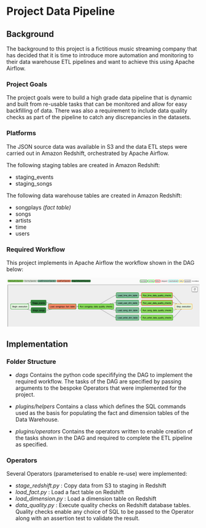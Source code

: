 # Project Data Pipeline

## Background

The background to this project is a fictitious music streaming company that has decided that it is time to introduce more automation and monitoring to their data warehouse ETL pipelines and want to achieve this using Apache Airflow.

### Project Goals
The project goals were to build a high grade data pipeline that is dynamic and built from re-usable tasks that can be monitored and allow for easy backfilling of data. There was also a requirement to include data quality checks as part of the pipeline to catch any discrepancies in the datasets.

### Platforms
The JSON source data was available in S3 and the data ETL steps were carried out in Amazon Redshift, orchestrated by Apache Airflow.

The following staging tables are created in Amazon Redshift:
- staging_events
- staging_songs


The following data warehouse tables are created in Amazon Redshift:
- songplays  _(fact table)_
- songs
- artists
- time
- users



### Required Workflow

This project implements in Apache Airflow the workflow shown in the DAG below:

 ![Airflow DAG for Project Data Pipeline](AirflowDAG_DataPipelineProject.png)

 ## Implementation

 ### Folder Structure

 - _dags_ Contains the python code specififying the DAG to implement the required workflow.  The tasks of the DAG are specified by passing arguments to the bespoke Operators that were implemented for the project.
 - _plugins/helpers_ Contains a class which defines the SQL commands used as the basis for populating the fact and dimension tables of the Data Warehouse.

 - _plugins/operators_ Contains the operators written to enable creation of the tasks shown in the DAG and required to complete the ETL pipeline as specified.

 ### Operators
 Several Operators (parameterised to enable re-use) were implemented:

 - _stage_redshift.py_ : Copy data from S3 to staging in Redshift
 - _load_fact.py_ : Load a fact table on Redshift
 - _load_dimension.py_ : Load a dimension table on Redshift
 - _data_quality.py_ : Execute quality checks on Redshift database tables.  Quality checks enable any choice of SQL to be passed to the Operator along with an assertion test to validate the result.

